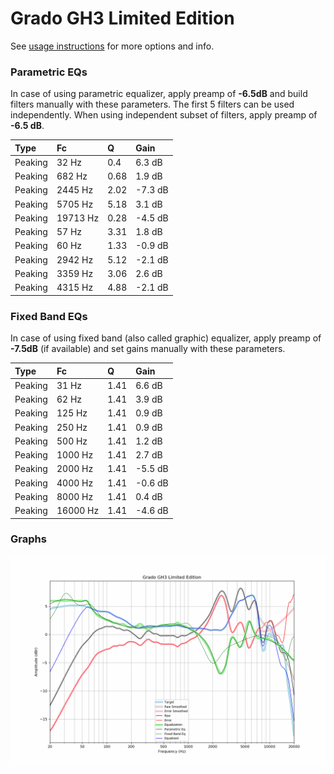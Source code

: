 # Grado GH3 Limited Edition
See [usage instructions](https://github.com/jaakkopasanen/AutoEq#usage) for more options and info.

### Parametric EQs
In case of using parametric equalizer, apply preamp of **-6.5dB** and build filters manually
with these parameters. The first 5 filters can be used independently.
When using independent subset of filters, apply preamp of **-6.5 dB**.

| Type    | Fc       |    Q | Gain    |
|:--------|:---------|:-----|:--------|
| Peaking | 32 Hz    | 0.4  | 6.3 dB  |
| Peaking | 682 Hz   | 0.68 | 1.9 dB  |
| Peaking | 2445 Hz  | 2.02 | -7.3 dB |
| Peaking | 5705 Hz  | 5.18 | 3.1 dB  |
| Peaking | 19713 Hz | 0.28 | -4.5 dB |
| Peaking | 57 Hz    | 3.31 | 1.8 dB  |
| Peaking | 60 Hz    | 1.33 | -0.9 dB |
| Peaking | 2942 Hz  | 5.12 | -2.1 dB |
| Peaking | 3359 Hz  | 3.06 | 2.6 dB  |
| Peaking | 4315 Hz  | 4.88 | -2.1 dB |

### Fixed Band EQs
In case of using fixed band (also called graphic) equalizer, apply preamp of **-7.5dB**
(if available) and set gains manually with these parameters.

| Type    | Fc       |    Q | Gain    |
|:--------|:---------|:-----|:--------|
| Peaking | 31 Hz    | 1.41 | 6.6 dB  |
| Peaking | 62 Hz    | 1.41 | 3.9 dB  |
| Peaking | 125 Hz   | 1.41 | 0.9 dB  |
| Peaking | 250 Hz   | 1.41 | 0.9 dB  |
| Peaking | 500 Hz   | 1.41 | 1.2 dB  |
| Peaking | 1000 Hz  | 1.41 | 2.7 dB  |
| Peaking | 2000 Hz  | 1.41 | -5.5 dB |
| Peaking | 4000 Hz  | 1.41 | -0.6 dB |
| Peaking | 8000 Hz  | 1.41 | 0.4 dB  |
| Peaking | 16000 Hz | 1.41 | -4.6 dB |

### Graphs
![](./Grado%20GH3%20Limited%20Edition.png)